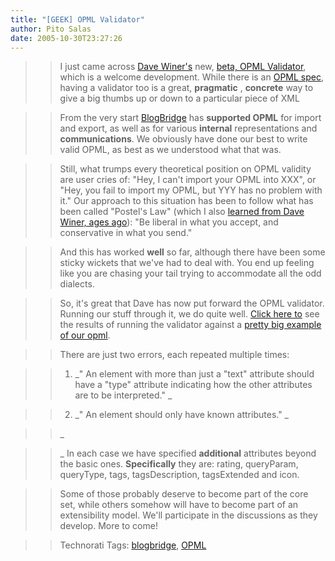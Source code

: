 ```yaml
---
title: "[GEEK] OPML Validator"
author: Pito Salas
date: 2005-10-30T23:27:26
---
```



>>

>> I just came across [Dave Winer's](<http://www.scripting.com/>) new, [beta,
OPML Validator](<http://www.opml.org/2005/10/28#a85>), which is a welcome
development. While there is an [OPML spec](<http://www.opml.org/spec>), having
a validator too is a great, **pragmatic** , **concrete** way to give a big
thumbs up or down to a particular piece of XML

>>

>> From the very start [BlogBridge](<http://www.blogbridge.com/>) has
**supported OPML** for import and export, as well as for various **internal**
representations and **communications**. We obviously have done our best to
write valid OPML, as best as we understood what that was.

>>

>> Still, what trumps every theoretical position on OPML validity are user
cries of: "Hey, I can't import your OPML into XXX", or "Hey, you fail to
import my OPML, but YYY has no problem with it." Our approach to this
situation has been to follow what has been called "Postel's Law" (which I also
[learned from Dave Winer, ages
ago](<http://essaysfromexodus.scripting.com/postelsLaw>)): "Be liberal in what
you accept, and conservative in what you send."

>>

>> And this has worked **well** so far, although there have been some sticky
wickets that we've had to deal with. You end up feeling like you are chasing
your tail trying to accommodate all the odd dialects.

>>

>> So, it's great that Dave has now put forward the OPML validator. Running
our stuff through it, we do quite well. [Click here
to](<http://validator.opml.org/?url=http%3A%2F%2Fwww.blogbridge.com%2Ftest.opml>)
see the results of running the validator against a [pretty big example of our
opml](<http://www.blogbridge.com/test.opml>).

>>

>> There are just two errors, each repeated multiple times:

>>

>>   1. _" An <outline> element with more than just a "text" attribute should
have a "type" attribute indicating how the other attributes are to be
interpreted." _

>>

>>   2. _" An <outline> element should only have known attributes." _

>>

>>

>>

>> _

>>

>> _ In each case we have specified **additional** attributes beyond the basic
ones. **Specifically** they are: rating, queryParam, queryType, tags,
tagsDescription, tagsExtended and icon.

>>

>> Some of those probably deserve to become part of the core set, while others
somehow will have to become part of an extensibility model. We'll participate
in the discussions as they develop. More to come!

>>

>> Technorati Tags: [blogbridge](<http://www.technorati.com/tag/blogbridge>),
[OPML](<http://www.technorati.com/tag/OPML>)


